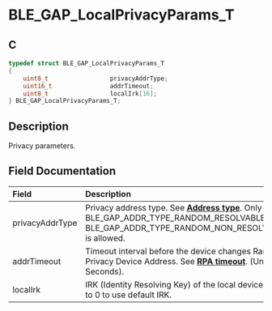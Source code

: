 # BLE_GAP_LocalPrivacyParams_T

## C

```c
typedef struct BLE_GAP_LocalPrivacyParams_T
{
    uint8_t                 privacyAddrType;
    uint16_t                addrTimeout;
    uint8_t                 localIrk[16];
} BLE_GAP_LocalPrivacyParams_T;
```

## Description

Privacy parameters.


## Field Documentation

|Field|Description|
|:---|:---|
|privacyAddrType|Privacy address type. See **[Address type](GUID-ED5D88C1-E103-4686-876B-894A0EFE7BEA.md)**.                                                                        Only BLE_GAP_ADDR_TYPE_RANDOM_RESOLVABLE                                                                         or BLE_GAP_ADDR_TYPE_RANDOM_NON_RESOLVABLE is allowed.|
|addrTimeout|Timeout interval before the device changes Random Privacy Device Address. See **[RPA timeout](GUID-B3FA4A15-5596-4AA7-BC86-26C22B80966A.md)**. (Unit: 1 Seconds).|
|localIrk|IRK (Identity Resolving Key) of the local device. Set to 0 to use default IRK.|
